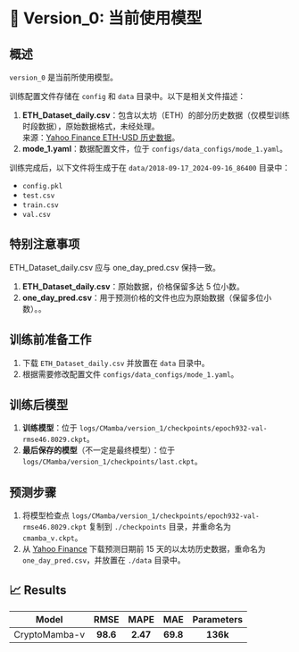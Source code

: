 # 🚀 Version_0: 当前使用模型

## 概述

`version_0` 是当前所使用模型。

训练配置文件存储在 `config` 和 `data` 目录中。以下是相关文件描述：
1. **ETH_Dataset_daily.csv**：包含以太坊（ETH）的部分历史数据（仅模型训练时段数据），原始数据格式，未经处理。  
   来源：[Yahoo Finance ETH-USD 历史数据](https://finance.yahoo.com/quote/ETH-USDdatasethistory/)。
2. **mode_1.yaml**：数据配置文件，位于 `configs/data_configs/mode_1.yaml`。

训练完成后，以下文件将生成于在 `data/2018-09-17_2024-09-16_86400` 目录中：
- `config.pkl`
- `test.csv`
- `train.csv`
- `val.csv`

## 特别注意事项

ETH_Dataset_daily.csv 应与 one_day_pred.csv 保持一致。  
1. **ETH_Dataset_daily.csv**：原始数据，价格保留多达 5 位小数。  
2. **one_day_pred.csv**：用于预测价格的文件也应为原始数据（保留多位小数）。。

## 训练前准备工作

1. 下载 `ETH_Dataset_daily.csv` 并放置在 `data` 目录中。  
2. 根据需要修改配置文件 `configs/data_configs/mode_1.yaml`。

## 训练后模型

1. **训练模型**：位于 `logs/CMamba/version_1/checkpoints/epoch932-val-rmse46.8029.ckpt`。  
2. **最后保存的模型**（不一定是最终模型）：位于 `logs/CMamba/version_1/checkpoints/last.ckpt`。

## 预测步骤

1. 将模型检查点 `logs/CMamba/version_1/checkpoints/epoch932-val-rmse46.8029.ckpt` 复制到 `./checkpoints` 目录，并重命名为 `cmamba_v.ckpt`。  
2. 从 [Yahoo Finance](https://finance.yahoo.com/quote/ETH-USD/history/) 下载预测日期前 15 天的以太坊历史数据，重命名为 `one_day_pred.csv`，并放置在 `./data` 目录中。

## 📈 Results

<div align="center">

| Model | RMSE | MAPE | MAE | Parameters |
| :--: | :--: | :--: | :--: |  :--: |
| CryptoMamba-v | **98.6** | **2.47** | **69.8** | **136k** |

</div>
